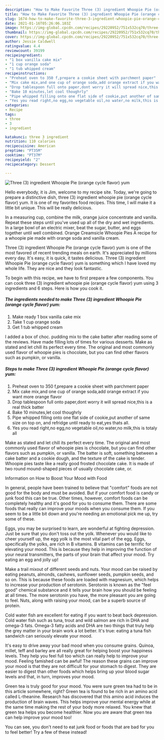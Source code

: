```yaml
---
description: "How to Make Favorite Three (3) ingredient Whoopie Pie (orange cycle flavor) yum"
title: "How to Make Favorite Three (3) ingredient Whoopie Pie (orange cycle flavor) yum"
slug: 1674-how-to-make-favorite-three-3-ingredient-whoopie-pie-orange-cycle-flavor-yum
date: 2021-01-16T05:26:06.103Z
image: https://img-global.cpcdn.com/recipes/29220952/751x532cq70/three-3-ingredient-whoopie-pie-orange-cycle-flavor-yum-recipe-main-photo.jpg
thumbnail: https://img-global.cpcdn.com/recipes/29220952/751x532cq70/three-3-ingredient-whoopie-pie-orange-cycle-flavor-yum-recipe-main-photo.jpg
cover: https://img-global.cpcdn.com/recipes/29220952/751x532cq70/three-3-ingredient-whoopie-pie-orange-cycle-flavor-yum-recipe-main-photo.jpg
author: Jessie Caldwell
ratingvalue: 4.4
reviewcount: 39199
recipeingredient:
- "1 box vanilla cake mix"
- "1 cup orange soda"
- "1 tub whipped cream"
recipeinstructions:
- "Preheat oven to 350 f,prepare a cookie sheet with parchment paper"
- "Mix cake mix,and one cup of orange soda,add orange extract if you want more orange flavor"
- "Drop tablespoon full onto paper,dont worry it will spread nice,this is a real thick batter"
- "Bake 10 minutes,let cool thoughrly"
- "Pipe whipped filling onto one flat side of cookie,put another of same size on top on, and refridge until ready to eat,yes thats all."
- "Yes you read right,no egg,no vegetable oil,no water,no milk,this is totaly all"
categories:
- Recipe
tags:
- three
- 3
- ingredient

katakunci: three 3 ingredient 
nutrition: 110 calories
recipecuisine: American
preptime: "PT35M"
cooktime: "PT37M"
recipeyield: "2"
recipecategory: Dessert

---
```



![Three (3) ingredient Whoopie Pie (orange cycle flavor) yum](https://img-global.cpcdn.com/recipes/29220952/751x532cq70/three-3-ingredient-whoopie-pie-orange-cycle-flavor-yum-recipe-main-photo.jpg)

Hello everybody, it is Jim, welcome to my recipe site. Today, we're going to prepare a distinctive dish, three (3) ingredient whoopie pie (orange cycle flavor) yum. It is one of my favorites food recipes. This time, I will make it a little bit unique. This will be really delicious.

In a measuring cup, combine the milk, orange juice concentrate and vanilla. Repeat these steps until you&#39;ve used up all of the dry and wet ingredients. In a large bowl of an electric mixer, beat the sugar, butter, and eggs together until well combined. Orange Creamsicle Whoopie Pies A recipe for a whoopie pie made with orange soda and vanilla cream.

Three (3) ingredient Whoopie Pie (orange cycle flavor) yum is one of the most favored of recent trending meals on earth. It's appreciated by millions every day. It's easy, it is quick, it tastes delicious. Three (3) ingredient Whoopie Pie (orange cycle flavor) yum is something which I have loved my whole life. They are nice and they look fantastic.


To begin with this recipe, we have to first prepare a few components. You can cook three (3) ingredient whoopie pie (orange cycle flavor) yum using 3 ingredients and 6 steps. Here is how you cook it.

<!--inarticleads1-->

##### The ingredients needed to make Three (3) ingredient Whoopie Pie (orange cycle flavor) yum:

1. Make ready 1 box vanilla cake mix
1. Take 1 cup orange soda
1. Get 1 tub whipped cream


I added a box of choc. pudding mix to the cake batter after reading some of the reviews. Have made filling lots of times for various desserts. Make as stated and let chill its perfect every time. The original and most commonly used flavor of whoopie pies is chocolate, but you can find other flavors such as pumpkin, or vanilla. 

<!--inarticleads2-->

##### Steps to make Three (3) ingredient Whoopie Pie (orange cycle flavor) yum:

1. Preheat oven to 350 f,prepare a cookie sheet with parchment paper
1. Mix cake mix,and one cup of orange soda,add orange extract if you want more orange flavor
1. Drop tablespoon full onto paper,dont worry it will spread nice,this is a real thick batter
1. Bake 10 minutes,let cool thoughrly
1. Pipe whipped filling onto one flat side of cookie,put another of same size on top on, and refridge until ready to eat,yes thats all.
1. Yes you read right,no egg,no vegetable oil,no water,no milk,this is totaly all


Make as stated and let chill its perfect every time. The original and most commonly used flavor of whoopie pies is chocolate, but you can find other flavors such as pumpkin, or vanilla. The batter is soft, something between a cake batter and a cookie dough, and the texture of the cake is tender. Whoopie pies taste like a really good frosted chocolate cake. It is made of two round mound-shaped pieces of usually chocolate cake, or. 

Information on How to Boost Your Mood with Food


In general, people have been trained to believe that "comfort" foods are not good for the body and must be avoided. But if your comfort food is candy or junk food this can be true. Other times, however, comfort foods can be completely healthy and it's good for you to consume them. There are some foods that really can improve your moods when you consume them. If you seem to be a little bit down and you're needing an emotional pick me up, try some of these.

Eggs, you may be surprised to learn, are wonderful at fighting depression. Just be sure that you don't toss out the yolk. Whenever you would like to cheer yourself up, the egg yolk is the most vital part of the egg. Eggs, specifically the yolks, are rich in B vitamins. B vitamins can be terrific for elevating your mood. This is because they help in improving the function of your neural transmitters, the parts of your brain that affect your mood. Try eating an egg and jolly up!

Make a trail mixout of different seeds and nuts. Your mood can be raised by eating peanuts, almonds, cashews, sunflower seeds, pumpkin seeds, and so on. This is because these foods are loaded with magnesium, which helps to increase your production of serotonin. Serotonin is known as the "feel good" chemical substance and it tells your brain how you should be feeling at all times. The more serotonin you have, the more pleasant you are going to feel. Nuts, along with raising your mood, can be a superb source of protein.

Cold water fish are excellent for eating if you want to beat back depression. Cold water fish such as tuna, trout and wild salmon are rich in DHA and omega-3 fats. Omega-3 fatty acids and DHA are two things that truly help the grey matter in your brain work a lot better. It's true: eating a tuna fish sandwich can seriously elevate your mood. 

It's easy to drive away your bad mood when you consume grains. Quinoa, millet, teff and barley are all really great for helping boost your happiness levels. They help you feel full too which can really help to improve your mood. Feeling famished can be awful! The reason these grains can improve your mood is that they are not difficult for your stomach to digest. They are easier to digest than other foods which helps bring up your blood sugar levels and that, in turn, improves your mood.

Green tea is truly good for your mood. You were sure green tea had to be in this article somewhere, right? Green tea is found to be rich in an amino acid called L-theanine. Research has discovered that this amino acid induces the production of brain waves. This helps improve your mental energy while at the same time making the rest of your body more relaxed. You knew that green tea helps you become healthier. Now you are aware that green tea can help improve your mood too!

You can see, you don't need to eat junk food or foods that are bad for you to feel better! Try a few of these instead!

